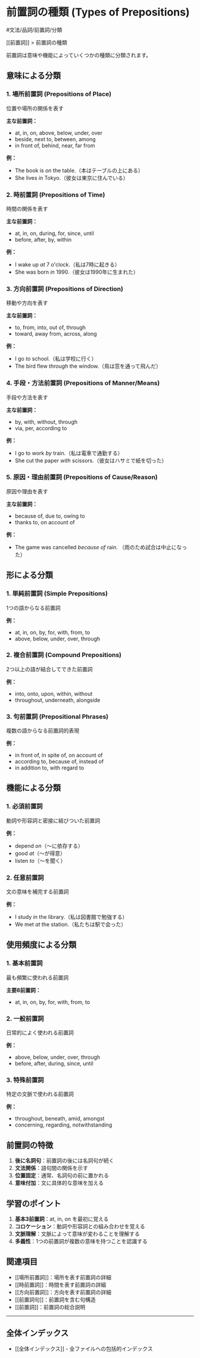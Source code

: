 # 前置詞の種類 (Types of Prepositions)

#文法/品詞/前置詞/分類

[[前置詞]] > 前置詞の種類

前置詞は意味や機能によっていくつかの種類に分類されます。

## 意味による分類

### 1. 場所前置詞 (Prepositions of Place)
位置や場所の関係を表す

**主な前置詞：**
- at, in, on, above, below, under, over
- beside, next to, between, among
- in front of, behind, near, far from

**例：**
- The book is *on* the table.（本はテーブルの上にある）
- She lives *in* Tokyo.（彼女は東京に住んでいる）

### 2. 時前置詞 (Prepositions of Time)
時間の関係を表す

**主な前置詞：**
- at, in, on, during, for, since, until
- before, after, by, within

**例：**
- I wake up *at* 7 o'clock.（私は7時に起きる）
- She was born *in* 1990.（彼女は1990年に生まれた）

### 3. 方向前置詞 (Prepositions of Direction)
移動や方向を表す

**主な前置詞：**
- to, from, into, out of, through
- toward, away from, across, along

**例：**
- I go *to* school.（私は学校に行く）
- The bird flew *through* the window.（鳥は窓を通って飛んだ）

### 4. 手段・方法前置詞 (Prepositions of Manner/Means)
手段や方法を表す

**主な前置詞：**
- by, with, without, through
- via, per, according to

**例：**
- I go to work *by* train.（私は電車で通勤する）
- She cut the paper *with* scissors.（彼女はハサミで紙を切った）

### 5. 原因・理由前置詞 (Prepositions of Cause/Reason)
原因や理由を表す

**主な前置詞：**
- because of, due to, owing to
- thanks to, on account of

**例：**
- The game was cancelled *because of* rain.
（雨のため試合は中止になった）

## 形による分類

### 1. 単純前置詞 (Simple Prepositions)
1つの語からなる前置詞

**例：**
- at, in, on, by, for, with, from, to
- above, below, under, over, through

### 2. 複合前置詞 (Compound Prepositions)
2つ以上の語が結合してできた前置詞

**例：**
- into, onto, upon, within, without
- throughout, underneath, alongside

### 3. 句前置詞 (Prepositional Phrases)
複数の語からなる前置詞的表現

**例：**
- in front of, in spite of, on account of
- according to, because of, instead of
- in addition to, with regard to

## 機能による分類

### 1. 必須前置詞
動詞や形容詞と密接に結びついた前置詞

**例：**
- depend *on*（～に依存する）
- good *at*（～が得意）
- listen *to*（～を聞く）

### 2. 任意前置詞
文の意味を補完する前置詞

**例：**
- I study *in* the library.（私は図書館で勉強する）
- We met *at* the station.（私たちは駅で会った）

## 使用頻度による分類

### 1. 基本前置詞
最も頻繁に使われる前置詞

**主要8前置詞：**
- at, in, on, by, for, with, from, to

### 2. 一般前置詞
日常的によく使われる前置詞

**例：**
- above, below, under, over, through
- before, after, during, since, until

### 3. 特殊前置詞
特定の文脈で使われる前置詞

**例：**
- throughout, beneath, amid, amongst
- concerning, regarding, notwithstanding

## 前置詞の特徴
1. **後に名詞句**：前置詞の後には名詞句が続く
2. **文法関係**：語句間の関係を示す
3. **位置固定**：通常、名詞句の前に置かれる
4. **意味付加**：文に具体的な意味を加える

## 学習のポイント
1. **基本3前置詞**：at, in, on を最初に覚える
2. **コロケーション**：動詞や形容詞との組み合わせを覚える
3. **文脈理解**：文脈によって意味が変わることを理解する
4. **多義性**：1つの前置詞が複数の意味を持つことを認識する

## 関連項目
- [[場所前置詞]]：場所を表す前置詞の詳細
- [[時前置詞]]：時間を表す前置詞の詳細
- [[方向前置詞]]：方向を表す前置詞の詳細
- [[前置詞句]]：前置詞を含む句構造
- [[前置詞]]：前置詞の総合説明

---

## 全体インデックス
- [[全体インデックス]] - 全ファイルへの包括的インデックス 